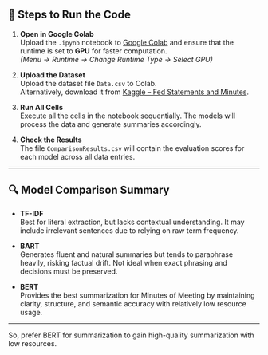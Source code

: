 
## 📌 Steps to Run the Code

1. **Open in Google Colab**  
   Upload the `.ipynb` notebook to [Google Colab](https://colab.research.google.com/) and ensure that the runtime is set to **GPU** for faster computation.  
   *(Menu → Runtime → Change Runtime Type → Select GPU)*

2. **Upload the Dataset**  
   Upload the dataset file `Data.csv` to Colab.  
   Alternatively, download it from [Kaggle – Fed Statements and Minutes](https://www.kaggle.com/datasets/drlexus/fed-statements-and-minutes).

3. **Run All Cells**  
   Execute all the cells in the notebook sequentially. The models will process the data and generate summaries accordingly.

4. **Check the Results**  
   The file `ComparisonResults.csv` will contain the evaluation scores for each model across all data entries.

---

## 🔍 Model Comparison Summary

- **TF-IDF**  
  Best for literal extraction, but lacks contextual understanding. It may include irrelevant sentences due to relying on raw term frequency.

- **BART**  
  Generates fluent and natural summaries but tends to paraphrase heavily, risking factual drift. Not ideal when exact phrasing and decisions must be preserved.

- **BERT**  
  Provides the best summarization for Minutes of Meeting by maintaining clarity, structure, and semantic accuracy with relatively low resource usage.

---

So, prefer BERT for summarization to gain high-quality summarization with low resources.
